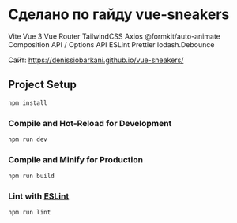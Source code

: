 # Сделано по гайду vue-sneakers
Vite
Vue 3
Vue Router
TailwindCSS
Axios
@formkit/auto-animate
Composition API / Options API
ESLint
Prettier
lodash.Debounce

Сайт: https://denissiobarkani.github.io/vue-sneakers/

## Project Setup

```sh
npm install
```

### Compile and Hot-Reload for Development

```sh
npm run dev
```

### Compile and Minify for Production

```sh
npm run build
```

### Lint with [ESLint](https://eslint.org/)

```sh
npm run lint
```
